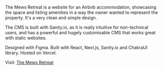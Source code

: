 The Mews Retreat is a website for an Airbnb accommodation, showcasing the space and listing amenities in a way the owner wanted to represent the property. It's a very clean and simple design.

The CMS is built with Sanity.io, as it is really intuitive for non-technical users, and has a powerful and hugely customisable CMS that works great with static websites.

Designed with Figma.
Built with React, Next.js, Sanity.io and ChakraUI library.
Hosted on Vercel.

Visit: [The Mews Retreat](https://themewsretreat.vercel.app/)
